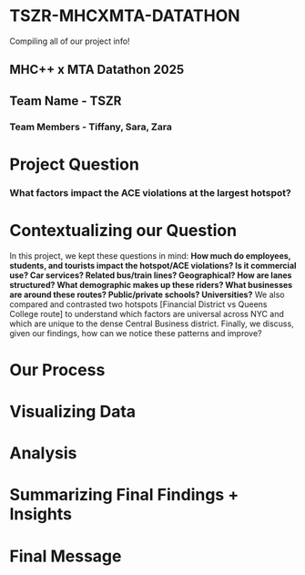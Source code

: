 # TSZR-MHCXMTA-DATATHON
Compiling all of our project info!

<h2> MHC++ x MTA Datathon 2025
<h2> Team Name - TSZR </h2>
<h3> Team Members - Tiffany, Sara, Zara </h3>

<h1> Project Question </h1>

<h3> What factors impact the ACE violations at the largest hotspot? </h3>
<h1> Contextualizing our Question </h1>
<p> In this project, we kept these questions in mind: <b> How much do employees, students, and tourists impact the hotspot/ACE violations? </b>
<b>Is it commercial use? Car services? Related bus/train lines? Geographical? How are lanes structured? What demographic makes up these riders? What businesses are around these routes? Public/private schools? Universities?</b> We also compared and contrasted two hotspots [Financial District vs Queens College route] to understand which factors are universal across NYC and which are unique to the dense Central Business district. Finally, we discuss, given our findings, how can we notice these patterns and improve? </p>

<h1> Our Process </h1>
<h1> Visualizing Data </h1>
<h1> Analysis </h1>
<h1> Summarizing Final Findings + Insights </h1>
<h1> Final Message </h1>

